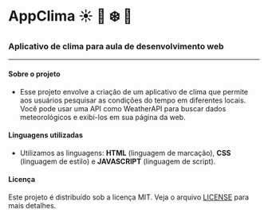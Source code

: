 # AppClima :sunny: :maple_leaf: :snowflake:	:hibiscus: 

### Aplicativo de clima para aula de desenvolvimento web
***
#### Sobre o projeto

* Esse projeto envolve a criação de um aplicativo de clima que permite aos usuários pesquisar as condições do tempo em diferentes locais. 
Você pode usar uma API como WeatherAPI para buscar dados meteorológicos e exibi-los em sua página da web.

#### Linguagens utilizadas

* Utilizamos as linguagens: 
**HTML** (linguagem de marcação), **CSS** (linguagem de estilo) e **JAVASCRIPT** (linguagem de script).

#### Licença
Este projeto é distribuído sob a licença MIT. Veja o arquivo [LICENSE](LICENSE) para mais detalhes.
